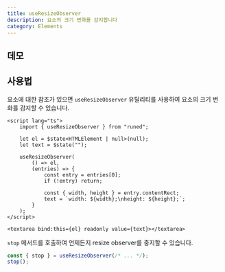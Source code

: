 ```yaml
---
title: useResizeObserver
description: 요소의 크기 변화를 감지합니다
category: Elements
---
```


<script>
import Demo from '$lib/components/demos/use-resize-observer.svelte';
</script>

## 데모

<Demo />

## 사용법

요소에 대한 참조가 있으면 `useResizeObserver` 유틸리티를 사용하여 요소의 크기 변화를 감지할 수 있습니다.

```svelte
<script lang="ts">
	import { useResizeObserver } from "runed";

	let el = $state<HTMLElement | null>(null);
	let text = $state("");

	useResizeObserver(
		() => el,
		(entries) => {
			const entry = entries[0];
			if (!entry) return;

			const { width, height } = entry.contentRect;
			text = `width: ${width};\nheight: ${height};`;
		}
	);
</script>

<textarea bind:this={el} readonly value={text}></textarea>
```

`stop` 메서드를 호출하여 언제든지 resize observer를 중지할 수 있습니다.

```ts
const { stop } = useResizeObserver(/* ... */);
stop();
```
